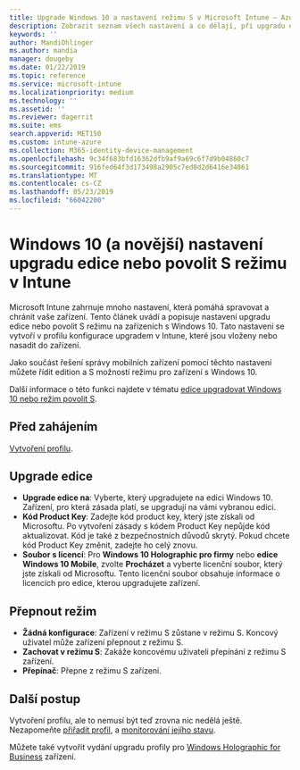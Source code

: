```yaml
---
title: Upgrade Windows 10 a nastavení režimu S v Microsoft Intune – Azure | Dokumentace Microsoftu
description: Zobrazit seznam všech nastavení a co dělají, při upgradu edice Windows 10 na zařízení nebo povolit režim S na zařízení pomocí profilu konfigurace zařízení v Microsoft Intune.
keywords: ''
author: MandiOhlinger
ms.author: mandia
manager: dougeby
ms.date: 01/22/2019
ms.topic: reference
ms.service: microsoft-intune
ms.localizationpriority: medium
ms.technology: ''
ms.assetid: ''
ms.reviewer: dagerrit
ms.suite: ems
search.appverid: MET150
ms.custom: intune-azure
ms.collection: M365-identity-device-management
ms.openlocfilehash: 9c34f683bfd16362dfb9af9a69c6f7d9b04860c7
ms.sourcegitcommit: 916fed64f3d173498a2905c7ed8d2d6416e34061
ms.translationtype: MT
ms.contentlocale: cs-CZ
ms.lasthandoff: 05/23/2019
ms.locfileid: "66042200"
---
```

# <a name="windows-10-and-newer-device-settings-to-upgrade-editions-or-enable-s-mode-in-intune"></a>Windows 10 (a novější) nastavení upgradu edice nebo povolit S režimu v Intune

Microsoft Intune zahrnuje mnoho nastavení, která pomáhá spravovat a chránit vaše zařízení. Tento článek uvádí a popisuje nastavení upgradu edice nebo povolit S režimu na zařízeních s Windows 10. Tato nastavení se vytvoří v profilu konfigurace upgradem v Intune, které jsou vloženy nebo nasadit do zařízení.

Jako součást řešení správy mobilních zařízení pomocí těchto nastavení můžete řídit edition a S možností režimu pro zařízení s Windows 10.

Další informace o této funkci najdete v tématu [edice upgradovat Windows 10 nebo režim povolit S](edition-upgrade-configure-windows-10.md).

## <a name="before-you-begin"></a>Před zahájením

[Vytvoření profilu](edition-upgrade-configure-windows-10.md#create-the-profile).

## <a name="edition-upgrade"></a>Upgrade edice

- **Upgrade edice na**: Vyberte, který upgradujete na edici Windows 10. Zařízení, pro která zásada platí, se upgradují na vámi vybranou edici.
- **Kód Product Key**: Zadejte kód product key, který jste získali od Microsoftu. Po vytvoření zásady s kódem Product Key nepůjde kód aktualizovat. Kód je také z bezpečnostních důvodů skrytý. Pokud chcete kód Product Key změnit, zadejte ho celý znovu.
- **Soubor s licencí**: Pro **Windows 10 Holographic pro firmy** nebo **edice Windows 10 Mobile**, zvolte **Procházet** a vyberte licenční soubor, který jste získali od Microsoftu. Tento licenční soubor obsahuje informace o licencích pro edice, kterou upgradujete zařízení.

## <a name="mode-switch"></a>Přepnout režim

- **Žádná konfigurace**: Zařízení v režimu S zůstane v režimu S. Koncový uživatel může zařízení přepnout z režimu S.
- **Zachovat v režimu S**: Zakáže koncovému uživateli přepínání z režimu S zařízení.
- **Přepínač**: Přepne z režimu S zařízení.

## <a name="next-steps"></a>Další postup

Vytvoření profilu, ale to nemusí být teď zrovna nic nedělá ještě. Nezapomeňte [přiřadit profil](device-profile-assign.md), a [monitorování jejího stavu](device-profile-monitor.md).

Můžete také vytvořit vydání upgradu profily pro [Windows Holographic for Business](holographic-upgrade.md) zařízení.
